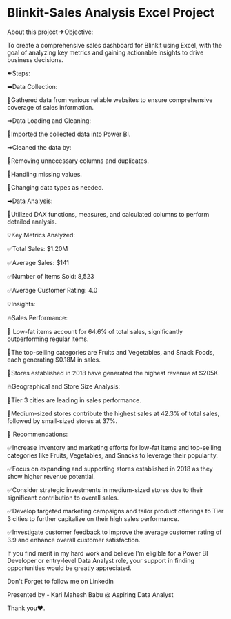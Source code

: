 # Blinkit-Sales Analysis Excel Project
About this project
✈Objective:

To create a comprehensive sales dashboard for Blinkit using Excel, with the goal of analyzing key metrics and gaining actionable insights to drive business decisions.

✒Steps:

➡Data Collection:

🔸Gathered data from various reliable websites to ensure comprehensive coverage of sales information.

➡Data Loading and Cleaning:

🔸Imported the collected data into Power BI.

➡Cleaned the data by:

🔸Removing unnecessary columns and duplicates.

🔸Handling missing values.

🔸Changing data types as needed.

➡Data Analysis:

🔸Utilized DAX functions, measures, and calculated columns to perform detailed analysis.

💡Key Metrics Analyzed:

✅Total Sales: $1.20M

✅Average Sales: $141

✅Number of Items Sold: 8,523

✅Average Customer Rating: 4.0

💡Insights:

🔥Sales Performance:

📢 Low-fat items account for 64.6% of total sales, significantly outperforming regular items.

📢The top-selling categories are Fruits and Vegetables, and Snack Foods, each generating $0.18M in sales.

📢Stores established in 2018 have generated the highest revenue at $205K.

🔥Geographical and Store Size Analysis:

📢Tier 3 cities are leading in sales performance.

📢Medium-sized stores contribute the highest sales at 42.3% of total sales, followed by small-sized stores at 37%.

🎯 Recommendations:

✅Increase inventory and marketing efforts for low-fat items and top-selling categories like Fruits, Vegetables, and Snacks to leverage their popularity.

✅Focus on expanding and supporting stores established in 2018 as they show higher revenue potential.

✅Consider strategic investments in medium-sized stores due to their significant contribution to overall sales.

✅Develop targeted marketing campaigns and tailor product offerings to Tier 3 cities to further capitalize on their high sales performance.

✅Investigate customer feedback to improve the average customer rating of 3.9 and enhance overall customer satisfaction.

If you find merit in my hard work and believe I'm eligible for a Power BI Developer or entry-level Data Analyst role, your support in finding opportunities would be greatly appreciated.

Don't Forget to follow me on LinkedIn

Presented by - Kari Mahesh Babu @ Aspiring Data Analyst

Thank you❤.
